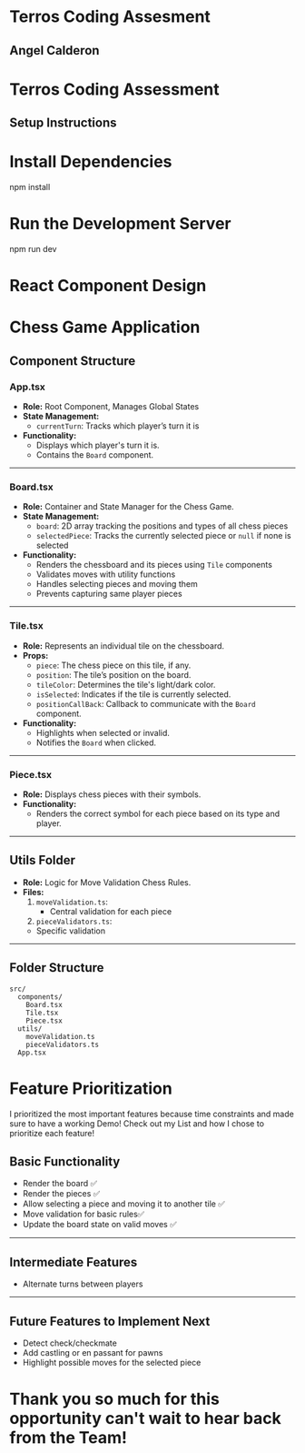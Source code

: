 # Terros Coding Assesment

## Angel Calderon

# Terros Coding Assessment

## Setup Instructions

# Install Dependencies

npm install

# Run the Development Server

npm run dev

# React Component Design

# Chess Game Application

## **Component Structure**

### **App.tsx**

- **Role:** Root Component, Manages Global States
- **State Management:**
  - `currentTurn`: Tracks which player’s turn it is
- **Functionality:**
  - Displays which player's turn it is.
  - Contains the `Board` component.

---

### **Board.tsx**

- **Role:** Container and State Manager for the Chess Game.
- **State Management:**
  - `board`: 2D array tracking the positions and types of all chess pieces
  - `selectedPiece`: Tracks the currently selected piece or `null` if none is selected
- **Functionality:**
  - Renders the chessboard and its pieces using `Tile` components
  - Validates moves with utility functions
  - Handles selecting pieces and moving them
  - Prevents capturing same player pieces

---

### **Tile.tsx**

- **Role:** Represents an individual tile on the chessboard.
- **Props:**
  - `piece`: The chess piece on this tile, if any.
  - `position`: The tile’s position on the board.
  - `tileColor`: Determines the tile's light/dark color.
  - `isSelected`: Indicates if the tile is currently selected.
  - `positionCallBack`: Callback to communicate with the `Board` component.
- **Functionality:**
  - Highlights when selected or invalid.
  - Notifies the `Board` when clicked.

---

### **Piece.tsx**

- **Role:** Displays chess pieces with their symbols.
- **Functionality:**
  - Renders the correct symbol for each piece based on its type and player.

---

## **Utils Folder**

- **Role:** Logic for Move Validation Chess Rules.
- **Files:**
  1. `moveValidation.ts`:
     - Central validation for each piece
  2. `pieceValidators.ts`:
  - Specific validation

---

## **Folder Structure**

```plaintext
src/
  components/
    Board.tsx
    Tile.tsx
    Piece.tsx
  utils/
    moveValidation.ts
    pieceValidators.ts
  App.tsx
```

# Feature Prioritization

I prioritized the most important features because time constraints and made sure to have a working Demo!
Check out my List and how I chose to prioritize each feature!

## **Basic Functionality**

- Render the board ✅
- Render the pieces ✅
- Allow selecting a piece and moving it to another tile ✅
- Move validation for basic rules✅
- Update the board state on valid moves ✅

---

## **Intermediate Features**

- Alternate turns between players

---

## **Future Features to Implement Next**

- Detect check/checkmate
- Add castling or en passant for pawns
- Highlight possible moves for the selected piece

# Thank you so much for this opportunity can't wait to hear back from the Team!
